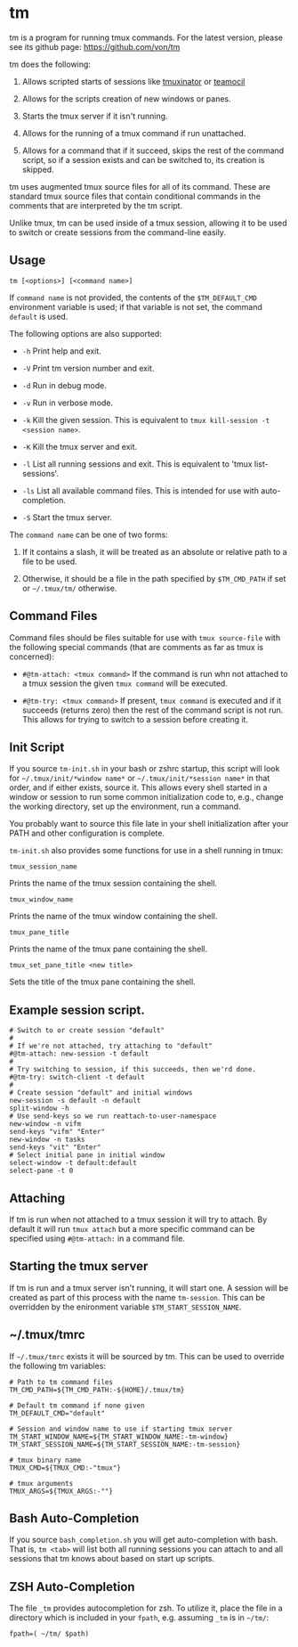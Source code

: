 tm
==========

tm is a program for running tmux commands. For the latest version, please see
its github page: https://github.com/von/tm

tm does the following:

1) Allows scripted starts of sessions like [tmuxinator][] or
[teamocil][]

2) Allows for the scripts creation of new windows or panes.

3) Starts the tmux server if it isn't running.

4) Allows for the running of a tmux command if run unattached.

5) Allows for a command that if it succeed, skips the rest of the
command script, so if a session exists and can be switched to, its creation is
skipped.

tm uses augmented tmux source files for all of its command. These
are standard tmux source files that contain conditional commands
in the comments that are interpreted by the tm script.

Unlike tmux, tm can be used inside of a tmux session, allowing it to
be used to switch or create sessions from the command-line easily.

Usage
----------

    tm [<options>] [<command name>]

If `command name` is not provided, the contents of the
`$TM_DEFAULT_CMD` environment variable is used; if that variable is
not set, the command `default` is used.

The following options are also supported:

 * `-h` Print help and exit.

 * `-V` Print tm version number and exit.

 * `-d` Run in debug mode.

 * `-v` Run in verbose mode.

 * `-k` Kill the given session. This is equivalent to `tmux kill-session
-t <session name>`.

 * `-K` Kill the tmux server and exit.

 * `-l` List all running sessions and exit. This is equivalent to
'tmux list-sessions'.

 * `-ls` List all available command files. This is intended for use with
auto-completion.

 * `-S` Start the tmux server.

The `command name` can be one of two forms:

1) If it contains a slash, it will be treated as an absolute or relative path
to a file to be used.

2) Otherwise, it should be a file in the path specified by `$TM_CMD_PATH` if
set or `~/.tmux/tm/` otherwise.

Command Files
----------

Command files should be files suitable for use with `tmux source-file`
with the following special commands (that are comments as far as tmux is
concerned):

 * `#@tm-attach: <tmux command>` If the command is run whn not attached to a
tmux session the given `tmux command` will be executed.

 * `#@tm-try: <tmux command>` If present, `tmux command` is executed and if
it succeeds (returns zero) then the rest of the command script is not run. This
allows for trying to switch to a session before creating it.

Init Script
----------

If you source `tm-init.sh` in your bash or zshrc startup, this script
will look for `~/.tmux/init/*window name*` or `~/.tmux/init/*session name*` in
that order, and if either exists, source it. This allows every shell started in
a window or session to run some common initialization code to, e.g., change the
working directory, set up the environment, run a command.

You probably want to source this file late in your shell
initialization after your PATH and other configuration is complete.

`tm-init.sh` also provides some functions for use in a shell running
in tmux:

`tmux_session_name`

Prints the name of the tmux session containing the shell.

`tmux_window_name`

Prints the name of the tmux window containing the shell.

`tmux_pane_title`

Prints the name of the tmux pane containing the shell.

`tmux_set_pane_title <new title>`

Sets the title of the tmux pane containing the shell.

Example session script.
----------

    # Switch to or create session "default"
    #
    # If we're not attached, try attaching to "default"
    #@tm-attach: new-session -t default
    #
    # Try switching to session, if this succeeds, then we'rd done.
    #@tm-try: switch-client -t default
    #
    # Create session "default" and initial windows
    new-session -s default -n default
    split-window -h
    # Use send-keys so we run reattach-to-user-namespace
    new-window -n vifm
    send-keys "vifm" "Enter"
    new-window -n tasks
    send-keys "vit" "Enter"
    # Select initial pane in initial window
    select-window -t default:default
    select-pane -t 0

Attaching
----------

If tm is run when not attached to a tmux session it will try to
attach. By default it will run `tmux attach` but a more specific
command can be specified using `#@tm-attach:` in a command file.

Starting the tmux server
--------

If tm is run and a tmux server isn't running, it will start one.
A session will be created as part of this process with the name
`tm-session`. This can be overridden by the enironment variable
`$TM_START_SESSION_NAME`.

~/.tmux/tmrc
------

If `~/.tmux/tmrc` exists it will be sourced by tm. This can be
used to override the following tm variables:

    # Path to tm command files
    TM_CMD_PATH=${TM_CMD_PATH:-${HOME}/.tmux/tm}

    # Default tm command if none given
    TM_DEFAULT_CMD="default"

    # Session and window name to use if starting tmux server
    TM_START_WINDOW_NAME=${TM_START_WINDOW_NAME:-tm-window}
    TM_START_SESSION_NAME=${TM_START_SESSION_NAME:-tm-session}

    # tmux binary name
    TMUX_CMD=${TMUX_CMD:-"tmux"}

    # tmux arguments
    TMUX_ARGS=${TMUX_ARGS:-""}

Bash Auto-Completion
------

If you source `bash_completion.sh` you will get auto-completion with
bash. That is, `tm <tab>` will list both all running sessions you can
attach to and all sessions that tm knows about based on start up scripts.

ZSH Auto-Completion
------

The file `_tm` provides autocompletion for zsh. To utilize it, place
the file in a directory which is included in your `fpath`,
e.g. assuming `_tm` is in `~/tm/`:

    fpath=( ~/tm/ $path)

[teamocil]: https://github.com/remiprev/teamocil

[tmuxinator]: https://github.com/aziz/tmuxinator/
